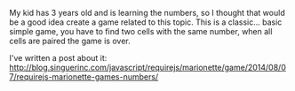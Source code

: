 My kid has 3 years old and is learning the numbers, so I thought that would be a good idea create a game related to this topic.
This is a classic... basic simple game, you have to find two cells with the same number, when all cells are paired the game is over.

I've written a post about it:<br/>
<a href="http://blog.singuerinc.com/javascript/requirejs/marionette/game/2014/08/07/requirejs-marionette-games-numbers/" target="_blank">http://blog.singuerinc.com/javascript/requirejs/marionette/game/2014/08/07/requirejs-marionette-games-numbers/</a>